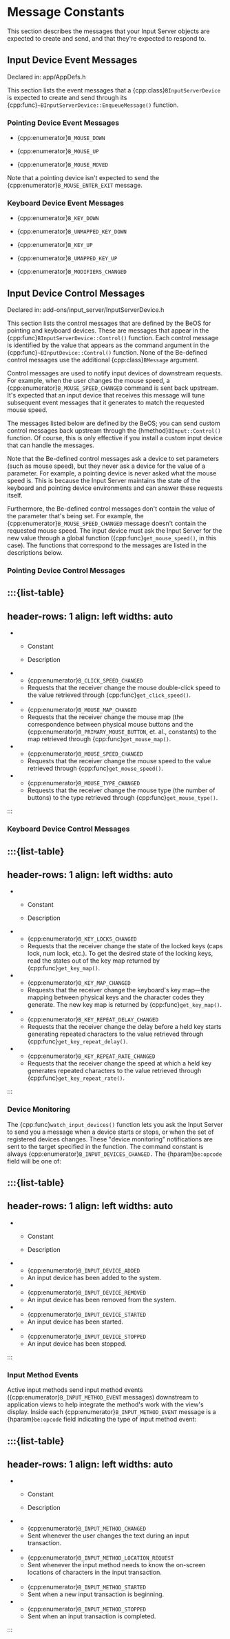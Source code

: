 # Message Constants

This section describes the messages that your Input Server objects are
expected to create and send, and that they're expected to respond to.

## Input Device Event Messages

Declared in: app/AppDefs.h

This section lists the event messages that a
{cpp:class}`BInputServerDevice` is expected to create and send through its
{cpp:func}`~BInputServerDevice::EnqueueMessage()` function.

### Pointing Device Event Messages

- {cpp:enumerator}`B_MOUSE_DOWN`

- {cpp:enumerator}`B_MOUSE_UP`

- {cpp:enumerator}`B_MOUSE_MOVED`

Note that a pointing device isn't expected to send the
{cpp:enumerator}`B_MOUSE_ENTER_EXIT` message.

### Keyboard Device Event Messages

- {cpp:enumerator}`B_KEY_DOWN`

- {cpp:enumerator}`B_UNMAPPED_KEY_DOWN`

- {cpp:enumerator}`B_KEY_UP`

- {cpp:enumerator}`B_UMAPPED_KEY_UP`

- {cpp:enumerator}`B_MODIFIERS_CHANGED`

## Input Device Control Messages

Declared in: add-ons/input_server/InputServerDevice.h

This section lists the control messages that are defined by the BeOS for
pointing and keyboard devices. These are messages that appear in the
{cpp:func}`BInputServerDevice::Control()` function. Each control message is
identified by the value that appears as the command argument in the
{cpp:func}`~BInputDevice::Control()` function. None of the Be-defined
control messages use the additional {cpp:class}`BMessage` argument.

Control messages are used to notify input devices of downstream requests.
For example, when the user changes the mouse speed, a
{cpp:enumerator}`B_MOUSE_SPEED_CHANGED` command is sent back upstream. It's
expected that an input device that receives this message will tune
subsequent event messages that it generates to match the requested mouse
speed.

The messages listed below are defined by the BeOS; you can send custom
control messages back upstream through the {hmethod}`BInput::Control()`
function. Of course, this is only effective if you install a custom input
device that can handle the messages.

Note that the Be-defined control messages ask a device to set parameters
(such as mouse speed), but they never ask a device for the value of a
parameter. For example, a pointing device is never asked what the mouse
speed is. This is because the Input Server maintains the state of the
keyboard and pointing device environments and can answer these requests
itself.

Furthermore, the Be-defined control messages don't contain the value of the
parameter that's being set. For example, the
{cpp:enumerator}`B_MOUSE_SPEED_CHANGED` message doesn't contain the
requested mouse speed. The input device must ask the Input Server for the
new value through a global function ({cpp:func}`get_mouse_speed()`, in this
case). The functions that correspond to the messages are listed in the
descriptions below.

### Pointing Device Control Messages

:::{list-table}
---
header-rows: 1
align: left
widths: auto
---
-
	- Constant

	- Description

-
	- {cpp:enumerator}`B_CLICK_SPEED_CHANGED`
	- Requests that the receiver change the mouse double-click speed to the value
		retrieved through {cpp:func}`get_click_speed()`.
-
	- {cpp:enumerator}`B_MOUSE_MAP_CHANGED`
	- Requests that the receiver change the mouse map (the correspondence between
		physical mouse buttons and the {cpp:enumerator}`B_PRIMARY_MOUSE_BUTTON`,
		et. al., constants) to the map retrieved through
		{cpp:func}`get_mouse_map()`.
-
	- {cpp:enumerator}`B_MOUSE_SPEED_CHANGED`
	- Requests that the receiver change the mouse speed to the value retrieved
		through {cpp:func}`get_mouse_speed()`.
-
	- {cpp:enumerator}`B_MOUSE_TYPE_CHANGED`
	- Requests that the receiver change the mouse type (the number of buttons) to
		the type retrieved through {cpp:func}`get_mouse_type()`.

:::

### Keyboard Device Control Messages

:::{list-table}
---
header-rows: 1
align: left
widths: auto
---
-
	- Constant

	- Description

-
	- {cpp:enumerator}`B_KEY_LOCKS_CHANGED`
	- Requests that the receiver change the state of the locked keys (caps lock,
		num lock, etc.). To get the desired state of the locking keys, read the
		states out of the key map returned by {cpp:func}`get_key_map()`.
-
	- {cpp:enumerator}`B_KEY_MAP_CHANGED`
	- Requests that the receiver change the keyboard's key map—the mapping
		between physical keys and the character codes they generate. The new key
		map is returned by {cpp:func}`get_key_map()`.
-
	- {cpp:enumerator}`B_KEY_REPEAT_DELAY_CHANGED`
	- Requests that the receiver change the delay before a held key starts
		generating repeated characters to the value retrieved through
		{cpp:func}`get_key_repeat_delay()`.
-
	- {cpp:enumerator}`B_KEY_REPEAT_RATE_CHANGED`
	- Requests that the receiver change the speed at which a held key generates
		repeated characters to the value retrieved through
		{cpp:func}`get_key_repeat_rate()`.

:::

### Device Monitoring

The {cpp:func}`watch_input_devices()` function lets you ask the Input
Server to send you a message when a device starts or stops, or when the set
of registered devices changes. These "device monitoring" notifications are
sent to the target specified in the function. The command constant is
always {cpp:enumerator}`B_INPUT_DEVICES_CHANGED.` The {hparam}`be:opcode`
field will be one of:

:::{list-table}
---
header-rows: 1
align: left
widths: auto
---
-
	- Constant

	- Description

-
	- {cpp:enumerator}`B_INPUT_DEVICE_ADDED`
	- An input device has been added to the system.
-
	- {cpp:enumerator}`B_INPUT_DEVICE_REMOVED`
	- An input device has been removed from the system.
-
	- {cpp:enumerator}`B_INPUT_DEVICE_STARTED`
	- An input device has been started.
-
	- {cpp:enumerator}`B_INPUT_DEVICE_STOPPED`
	- An input device has been stopped.

:::

### Input Method Events

Active input methods send input method events
({cpp:enumerator}`B_INPUT_METHOD_EVENT` messages) downstream to application
views to help integrate the method's work with the view's display. Inside
each {cpp:enumerator}`B_INPUT_METHOD_EVENT` message is a
{hparam}`be:opcode` field indicating the type of input method event:

:::{list-table}
---
header-rows: 1
align: left
widths: auto
---
-
	- Constant

	- Description

-
	- {cpp:enumerator}`B_INPUT_METHOD_CHANGED`
	- Sent whenever the user changes the text during an input transaction.
-
	- {cpp:enumerator}`B_INPUT_METHOD_LOCATION_REQUEST`
	- Sent whenever the input method needs to know the on-screen locations of
		characters in the input transaction.
-
	- {cpp:enumerator}`B_INPUT_METHOD_STARTED`
	- Sent when a new input transaction is beginning.
-
	- {cpp:enumerator}`B_INPUT_METHOD_STOPPED`
	- Sent when an input transaction is completed.

:::
